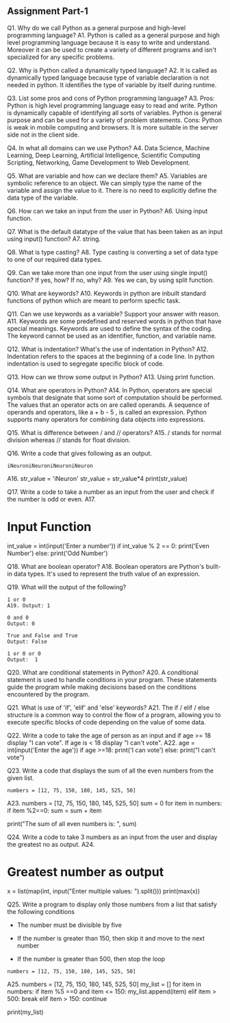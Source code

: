 ## Assignment Part-1
Q1. Why do we call Python as a general purpose and high-level programming language?
A1. Python is called as a general purpose and high level programming language because it is easy to write and understand. Moreover it can be used to create a variety of different programs and isn't specialized for any specific problems.

Q2. Why is Python called a dynamically typed language?
A2. It is called as dynamically typed language because type of variable declaration is not needed in python. It identifies the type of variable by itself during runtime.

Q3. List some pros and cons of Python programming language?
A3. Pros:
    Python is high level programming language easy to read and write.
    Python is dynamically capable of identifying all sorts of variables.
    Python is general purpose and can be used for a variety of problem statements.
    Cons:
    Python is weak in mobile computing and browsers.
    It is more suitable in the server side not in the client side.

Q4. In what all domains can we use Python?
A4. Data Science, Machine Learning, Deep Learning, Artificial Intelligence, Scientific Computing Scripting, Networking, Game           Development to Web Development.

Q5. What are variable and how can we declare them?
A5. Variables are symbolic reference to an object. We can simply type the name of the variable and assign the value to it. There is no need to explicitly define the data type of the variable.

Q6. How can we take an input from the user in Python?
A6. Using input function.

Q7. What is the default datatype of the value that has been taken as an input using input() function?
A7. string.

Q8. What is type casting?
A8. Type casting is converting a set of data type to one of our required data types.

Q9. Can we take more than one input from the user using single input() function? If yes, how? If no, why?
A9. Yes we can, by using split function.

Q10. What are keywords?
A10. Keywords in python are inbuilt standard functions of python which are meant to perform specfic task.

Q11. Can we use keywords as a variable? Support your answer with reason.
A11. Keywords are some predefined and reserved words in python that have special meanings. Keywords are used to define the syntax of the coding. The keyword cannot be used as an identifier, function, and variable name.

Q12. What is indentation? What's the use of indentation in Python?
A12. Indentation refers to the spaces at the beginning of a code line. In python indentation is used to segregate specific block of code.

Q13. How can we throw some output in Python?
A13. Using print function.

Q14. What are operators in Python?
A14. In Python, operators are special symbols that designate that some sort of computation should be performed. The values that an operator acts on are called operands. A sequence of operands and operators, like a + b - 5 , is called an expression. Python supports many operators for combining data objects into expressions.

Q15. What is difference between / and // operators?
A15. / stands for normal division whereas // stands for float division.

Q16. Write a code that gives following as an output.
```
iNeuroniNeuroniNeuroniNeuron
```
A16. 
str_value = 'iNeuron'
str_value = str_value*4
print(str_value)

Q17. Write a code to take a number as an input from the user and check if the number is odd or even.
A17.
# Input Function
int_value = int(input('Enter a number'))
if int_value % 2 == 0:
    print('Even Number')
else:
    print('Odd Number')

Q18. What are boolean operator?
A18. Boolean operators are Python's built-in data types. It's used to represent the truth value of an expression. 

Q19. What will the output of the following?
```
1 or 0
A19. Output: 1

0 and 0
Output: 0

True and False and True
Output: False

1 or 0 or 0
Output:  1
```

Q20. What are conditional statements in Python?
A20. A conditional statement is used to handle conditions in your program. These statements guide the program while making decisions based on the conditions encountered by the program.

Q21. What is use of 'if', 'elif' and 'else' keywords?
A21. The if / elif / else structure is a common way to control the flow of a program, allowing you to execute specific blocks of code depending on the value of some data.


Q22. Write a code to take the age of person as an input and if age >= 18 display "I can vote". If age is < 18 display "I can't vote".
A22.
age = int(input('Enter the age'))
if age >=18:
    print('I can vote')
else:
    print("I can't vote")


Q23. Write a code that displays the sum of all the even numbers from the given list.
```
numbers = [12, 75, 150, 180, 145, 525, 50]
```
A23.
numbers = [12, 75, 150, 180, 145, 525, 50]
sum = 0
for item in numbers:
    if item %2==0:
        sum = sum + item

print("The sum of all even numbers is: ", sum)


Q24. Write a code to take 3 numbers as an input from the user and display the greatest no as output.
A24.
# Greatest number as output

x = list(map(int, input("Enter multiple values: ").split()))
print(max(x))

Q25. Write a program to display only those numbers from a list that satisfy the following conditions

- The number must be divisible by five

- If the number is greater than 150, then skip it and move to the next number

- If the number is greater than 500, then stop the loop
```
numbers = [12, 75, 150, 180, 145, 525, 50]
```
A25.
numbers = [12, 75, 150, 180, 145, 525, 50]
my_list = []
for item in numbers:
    if item %5 ==0 and item <= 150:
        my_list.append(item)
    elif item > 500:
        break
    elif item > 150:
        continue

print(my_list)
